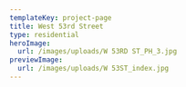 ```yaml
---
templateKey: project-page
title: West 53rd Street
type: residential
heroImage:
  url: /images/uploads/W 53RD ST_PH_3.jpg
previewImage:
  url: /images/uploads/W 53ST_index.jpg
---
```


